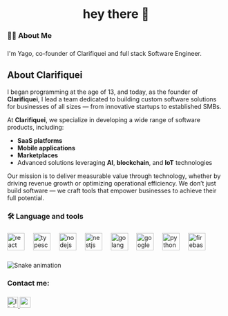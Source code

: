 <h1 align="center">hey there 👋</h1>

###

<h3 align="left">👩‍💻  About Me</h3>

###

<p align="left">I'm Yago, co-founder of Clarifiquei and full stack Software Engineer.</p>

## About Clarifiquei

I began programming at the age of 13, and today, as the founder of **Clarifiquei**, I lead a team dedicated to building custom software solutions for businesses of all sizes — from innovative startups to established SMBs.  

At **Clarifiquei**, we specialize in developing a wide range of software products, including:  
- **SaaS platforms**  
- **Mobile applications**  
- **Marketplaces**  
- Advanced solutions leveraging **AI**, **blockchain**, and **IoT** technologies  

Our mission is to deliver measurable value through technology, whether by driving revenue growth or optimizing operational efficiency. We don’t just build software — we craft tools that empower businesses to achieve their full potential.

###

<h3 align="left">🛠 Language and tools</h3>

###

<div align="left">
<img src="https://cdn.jsdelivr.net/gh/devicons/devicon/icons/react/react-original.svg" height="40" alt="react logo" />
<img width="12" />
<img src="https://cdn.jsdelivr.net/gh/devicons/devicon/icons/typescript/typescript-original.svg" height="40" alt="typescript logo" />
<img width="12" />
<img src="https://cdn.jsdelivr.net/gh/devicons/devicon/icons/nodejs/nodejs-original.svg" height="40" alt="nodejs logo" />
<img width="12" />
<img src="https://nestjs.com/img/logo-small.svg" height="40" alt="nestjs logo" />
<img width="12" />
<img src="https://cdn.jsdelivr.net/gh/devicons/devicon/icons/go/go-original.svg" height="40" alt="golang logo" />
<img width="12" />
<img src="https://cdn.jsdelivr.net/gh/devicons/devicon/icons/googlecloud/googlecloud-original.svg" height="40" alt="google cloud logo" />
<img width="12" />
<img src="https://cdn.jsdelivr.net/gh/devicons/devicon/icons/python/python-original.svg" height="40" alt="python logo" />
<img width="12" />
<img src="https://cdn.jsdelivr.net/gh/devicons/devicon/icons/firebase/firebase-plain.svg" height="40" alt="firebase logo" />

</div>

###

<img src="https://raw.githubusercontent.com/yagoar45/yagoar45/output/snake.svg" alt="Snake animation" />

###

<h3 align="left">Contact me:</h3>

###

<div align="left">
  <a href="https://www.linkedin.com/in/yago-ara%C3%BAjo-do-vale-moreira-461816247/" target="_blank">
    <img src="https://img.shields.io/static/v1?message=LinkedIn&logo=linkedin&label=&color=0077B5&logoColor=white&labelColor=&style=for-the-badge" height="25" alt="linkedin logo"  />
  </a>
  <a href="yagoaraujo398@gmail.com" target="_blank">
    <img src="https://img.shields.io/static/v1?message=Gmail&logo=gmail&label=&color=D14836&logoColor=white&labelColor=&style=for-the-badge" height="25" alt="gmail logo"  />
  </a>
</div>

###
